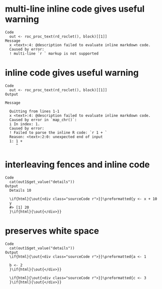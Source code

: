 # multi-line inline code gives useful warning

    Code
      out <- roc_proc_text(rd_roclet(), block)[[1]]
    Message
      x <text>:4: @description failed to evaluate inline markdown code.
      Caused by error:
      ! multi-line `r ` markup is not supported

# inline code gives useful warning

    Code
      out <- roc_proc_text(rd_roclet(), block)[[1]]
    Output
      
    Message
      
      Quitting from lines 1-1
      x <text>:4: @description failed to evaluate inline markdown code.
      Caused by error in `map_chr()`:
      i In index: 1.
      Caused by error:
      ! Failed to parse the inline R code: `r 1 + `
      Reason: <text>:2:0: unexpected end of input
      1: 1 + 
         ^

# interleaving fences and inline code

    Code
      cat(out1$get_value("details"))
    Output
      Details 10
      
      \if{html}{\out{<div class="sourceCode r">}}\preformatted{y <- x + 10
      y
      #> [1] 20
      }\if{html}{\out{</div>}}

# preserves white space

    Code
      cat(out1$get_value("details"))
    Output
      \if{html}{\out{<div class="sourceCode r">}}\preformatted{a <- 1
      
      b <- 2
      }\if{html}{\out{</div>}}
      
      \if{html}{\out{<div class="sourceCode r">}}\preformatted{c <- 3
      }\if{html}{\out{</div>}}

